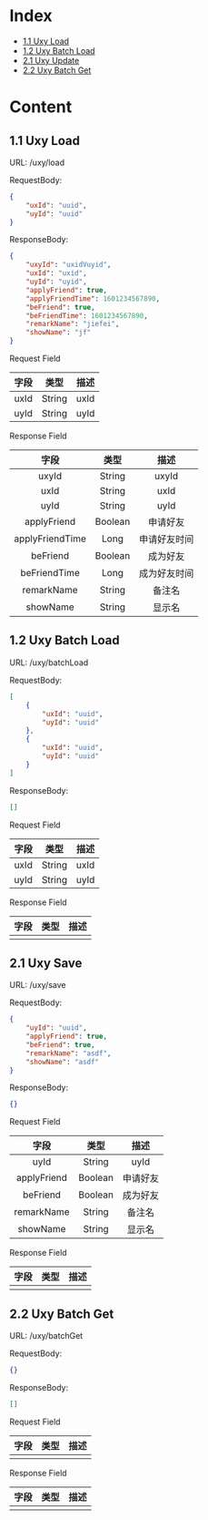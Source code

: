 # Index

* [1.1 Uxy Load](##-1.1-Uxy-Load)
* [1.2 Uxy Batch Load](##-1.2-Uxy-Batch-Load)
* [2.1 Uxy Update](##-2.1-Uxy-Update)
* [2.2 Uxy Batch Get](##-2.2-Uxy-Batch-Get)

# Content

## 1.1 Uxy Load

URL: /uxy/load  

RequestBody:  
```json
{
    "uxId": "uuid",
    "uyId": "uuid"
}
```

ResponseBody:  
```json
{
    "uxyId": "uxidVuyid",
    "uxId": "uxid",
    "uyId": "uyid",
    "applyFriend": true,
    "applyFriendTime": 1601234567890,
    "beFriend": true,
    "beFriendTime": 1601234567890,
    "remarkName": "jiefei",
    "showName": "jf"
}
```

Request Field  

| 字段     |     类型 |   描述   | 
| :--------------: | :--------:| :------: |
|  uxId  |  String  |  uxId   |
|  uyId  |  String  |  uyId   |

Response Field  

| 字段     |     类型 |   描述   | 
| :--------------: | :--------:| :------: |
|  uxyId  |  String  |  uxyId   |
|  uxId  |  String  |  uxId   |
|  uyId  |  String  |  uyId   |
|  applyFriend  |  Boolean  |  申请好友   |
|  applyFriendTime  |  Long  |  申请好友时间   |
|  beFriend  |  Boolean  |  成为好友   |
|  beFriendTime  |  Long  |  成为好友时间   |
|  remarkName  |  String  |  备注名   |
|  showName  |  String  |  显示名   |

## 1.2 Uxy Batch Load

URL: /uxy/batchLoad  

RequestBody:  
```json
[
    {
        "uxId": "uuid",
        "uyId": "uuid"
    },
    {
        "uxId": "uuid",
        "uyId": "uuid"
    }
]
```

ResponseBody:  
```json
[]
```

Request Field  

| 字段     |     类型 |   描述   | 
| :--------------: | :--------:| :------: |
|  uxId  |  String  |  uxId   |
|  uyId  |  String  |  uyId   |

Response Field  

| 字段     |     类型 |   描述   | 
| :--------------: | :--------:| :------: |
|    |    |     |

## 2.1 Uxy Save

URL: /uxy/save  

RequestBody:  
```json
{
    "uyId": "uuid", 
    "applyFriend": true,
    "beFriend": true,
    "remarkName": "asdf",
    "showName": "asdf"
}
```

ResponseBody:  
```json
{}
```

Request Field  

| 字段     |     类型 |   描述   | 
| :--------------: | :--------:| :------: |
|  uyId  |  String  |  uyId   |
|  applyFriend  |  Boolean  |  申请好友   |
|  beFriend  |  Boolean  |  成为好友   |
|  remarkName  |  String  |  备注名   |
|  showName  |  String  |  显示名   |

Response Field  

| 字段     |     类型 |   描述   | 
| :--------------: | :--------:| :------: |
|    |    |     |

## 2.2 Uxy Batch Get

URL: /uxy/batchGet  

RequestBody:  
```json
{}
```

ResponseBody:  
```json
[]
```

Request Field  

| 字段     |     类型 |   描述   | 
| :--------------: | :--------:| :------: |
|    |    |     |

Response Field  

| 字段     |     类型 |   描述   | 
| :--------------: | :--------:| :------: |
|    |    |     |

